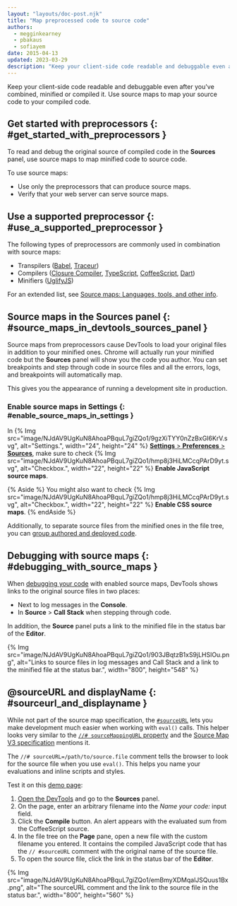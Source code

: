 ```yaml
---
layout: "layouts/doc-post.njk"
title: "Map preprocessed code to source code"
authors:
  - megginkearney
  - pbakaus
  - sofiayem
date: 2015-04-13
updated: 2023-03-29
description: "Keep your client-side code readable and debuggable even after you've combined, minified, or compiled it."
---
```


Keep your client-side code readable and debuggable even after you've combined, minified or compiled
it. Use source maps to map your source code to your compiled code.

## Get started with preprocessors {: #get_started_with_preprocessors }

To read and debug the original source of compiled code in the **Sources** panel, use source maps to map minified code to source code. 

To use source maps:

- Use only the preprocessors that can produce source maps.
- Verify that your web server can serve source maps.

## Use a supported preprocessor {: #use_a_supported_preprocessor }

The following types of preprocessors are commonly used in combination with source maps:

- Transpilers ([Babel][5], [Traceur][6])
- Compilers ([Closure Compiler][7], [TypeScript][8], [CoffeeScript][9], [Dart][10])
- Minifiers ([UglifyJS][11])

For an extended list, see [Source maps: Languages, tools, and other info][4].

## Source maps in the Sources panel {: #source_maps_in_devtools_sources_panel }

Source maps from preprocessors cause DevTools to load your original files in addition to your minified ones.
Chrome will actually run your minified code but the **Sources** panel will show you the code you author.
You can set breakpoints and step through code in source files and all the errors, logs, and breakpoints will automatically map.

This gives you the appearance of running a development site in production.

### Enable source maps in Settings {: #enable_source_maps_in_settings }

In {% Img src="image/NJdAV9UgKuN8AhoaPBquL7giZQo1/9gzXiTYY0nZzBxGI6KrV.svg", alt="Settings.", width="24", height="24" %} [**Settings** > **Preferences** > **Sources**](/docs/devtools/settings/preferences/#sources), make sure to check {% Img src="image/NJdAV9UgKuN8AhoaPBquL7giZQo1/hmp8j3HiLMCcqPArD9yt.svg", alt="Checkbox.", width="22", height="22" %} **Enable JavaScript source maps**.

{% Aside %}
You might also want to check {% Img src="image/NJdAV9UgKuN8AhoaPBquL7giZQo1/hmp8j3HiLMCcqPArD9yt.svg", alt="Checkbox.", width="22", height="22" %} **Enable CSS source maps**.
{% endAside %}

Additionally, to separate source files from the minified ones in the file tree, you can [group authored and deployed code](/docs/devtools/javascript/reference/#group-authored-and-deployed).

## Debugging with source maps {: #debugging_with_source_maps }

When [debugging your code][12] with enabled source maps, DevTools shows links to the original source files in two places:

- Next to log messages in the **Console**.
- In **Source** > **Call Stack** when stepping through code.

In addition, the **Source** panel puts a link to the minified file in the status bar of the **Editor**.

{% Img src="image/NJdAV9UgKuN8AhoaPBquL7giZQo1/903JBqtzB1xS9jLHSlOu.png", alt="Links to source files in log messages and Call Stack and a link to the minified file at the status bar.", width="800", height="548" %}

## @sourceURL and displayName {: #sourceurl_and_displayname }

While not part of the source map specification, the [`#sourceURL`](/blog/sourcemappingurl-and-sourceurl-syntax-changed/#sourceurl) lets you make development much easier
when working with `eval()` calls. This helper looks very similar to the [`//# sourceMappingURL` property](/blog/sourcemaps/#how-does-the-source-map-work) and the [Source Map V3 specification](https://sourcemaps.info/spec.html) mentions it.

The `//# sourceURL=/path/to/source.file` comment tells the browser to look for the source file when you use `eval()`. This helps you name your evaluations and inline scripts and styles.

Test it on this [demo page][13]:

1. [Open the DevTools](/docs/devtools/open) and go to the **Sources** panel.
1. On the page, enter an arbitrary filename into the _Name your code:_ input field.
1. Click the **Compile** button. An alert appears with the evaluated sum from the CoffeeScript source.
1. In the file tree on the **Page** pane, open a new file with the custom filename you entered. It contains the compiled JavaScript code that has the `// #sourceURL` comment with the original name of the source file.
1. To open the source file, click the link in the status bar of the **Editor**.

{% Img src="image/NJdAV9UgKuN8AhoaPBquL7giZQo1/emBmyXDMqalJSQuus1Bx.png", alt="The sourceURL comment and the link to the source file in the status bar.", width="800", height="560" %}

[4]: https://github.com/ryanseddon/source-map/wiki/Source-maps:-languages,-tools-and-other-info
[5]: https://babeljs.io/
[6]: https://github.com/google/traceur-compiler/wiki/Getting-Started
[7]: https://github.com/google/closure-compiler
[8]: http://www.typescriptlang.org/
[9]: http://coffeescript.org
[10]: https://www.dartlang.org
[11]: https://github.com/mishoo/UglifyJS
[12]: /docs/devtools/javascript/#code-stepping
[13]: http://www.thecssninja.com/demo/source_mapping/compile.html

